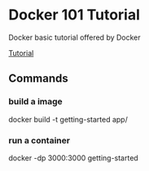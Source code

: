 # Docker 101 Tutorial
Docker basic tutorial offered by Docker

[Tutorial](https://www.docker.com/101-tutorial)


## Commands

### build a image
docker build -t getting-started app/

### run a container
docker -dp 3000:3000 getting-started